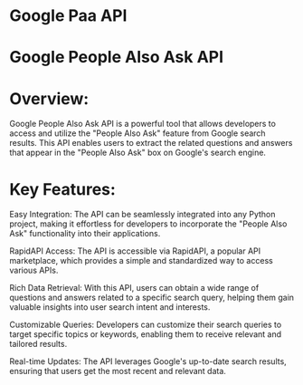 # Google Paa API

# Google People Also Ask API

# Overview:

Google People Also Ask API is a powerful tool that allows developers to access and utilize the "People Also Ask" feature from Google search results. This API enables users to extract the related questions and answers that appear in the "People Also Ask" box on Google's search engine.

# Key Features:

Easy Integration: The API can be seamlessly integrated into any Python project, making it effortless for developers to incorporate the "People Also Ask" functionality into their applications.

RapidAPI Access: The API is accessible via RapidAPI, a popular API marketplace, which provides a simple and standardized way to access various APIs.

Rich Data Retrieval: With this API, users can obtain a wide range of questions and answers related to a specific search query, helping them gain valuable insights into user search intent and interests.

Customizable Queries: Developers can customize their search queries to target specific topics or keywords, enabling them to receive relevant and tailored results.

Real-time Updates: The API leverages Google's up-to-date search results, ensuring that users get the most recent and relevant data.
